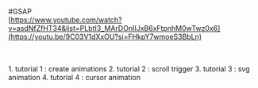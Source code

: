 #GSAP</br>
[https://www.youtube.com/watch?v=asdNfZfHT34&list=PLbtI3_MArDOnIIJxB6xFtpnhM0wTwz0x6](https://youtu.be/9C03V1dXxOU?si=FHkpY7wmoeS3BbLn)

</br>
</br>
1. tutorial 1 : create animations
2. tutorial 2 : scroll trigger
3. tutorial 3 : svg animation
4. tutorial 4 : cursor animation